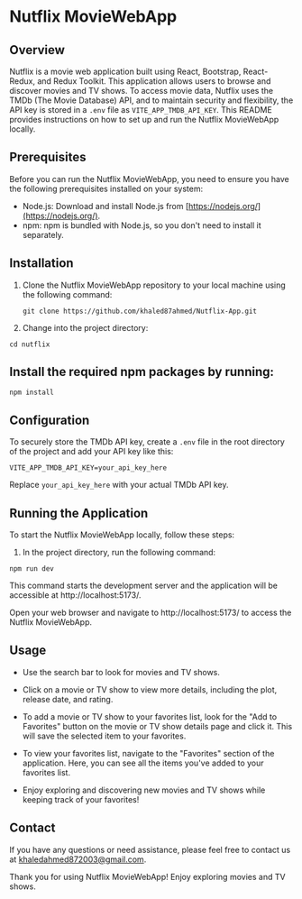 # Nutflix MovieWebApp

## Overview

Nutflix is a movie web application built using React, Bootstrap, React-Redux, and Redux Toolkit. This application allows users to browse and discover movies and TV shows. To access movie data, Nutflix uses the TMDb (The Movie Database) API, and to maintain security and flexibility, the API key is stored in a `.env` file as `VITE_APP_TMDB_API_KEY`. This README provides instructions on how to set up and run the Nutflix MovieWebApp locally.

## Prerequisites

Before you can run the Nutflix MovieWebApp, you need to ensure you have the following prerequisites installed on your system:

- Node.js: Download and install Node.js from [https://nodejs.org/](https://nodejs.org/).
- npm: npm is bundled with Node.js, so you don't need to install it separately.

## Installation

1. Clone the Nutflix MovieWebApp repository to your local machine using the following command:

   ```shell
   git clone https://github.com/khaled87ahmed/Nutflix-App.git
   ```

2. Change into the project directory:

```shell
cd nutflix
```

## Install the required npm packages by running:

```shell
npm install
```

## Configuration

To securely store the TMDb API key, create a `.env` file in the root directory of the project and add your API key like this:

```env
VITE_APP_TMDB_API_KEY=your_api_key_here
```

Replace `your_api_key_here` with your actual TMDb API key.

## Running the Application

To start the Nutflix MovieWebApp locally, follow these steps:

1. In the project directory, run the following command:

```shell
npm run dev
```

This command starts the development server and the application will be accessible at http://localhost:5173/.

Open your web browser and navigate to http://localhost:5173/ to access the Nutflix MovieWebApp.

## Usage

- Use the search bar to look for movies and TV shows.

- Click on a movie or TV show to view more details, including the plot, release date, and rating.

- To add a movie or TV show to your favorites list, look for the "Add to Favorites" button on the movie or TV show details page and click it. This will save the selected item to your favorites.

- To view your favorites list, navigate to the "Favorites" section of the application. Here, you can see all the items you've added to your favorites list.

- Enjoy exploring and discovering new movies and TV shows while keeping track of your favorites!

## Contact

If you have any questions or need assistance, please feel free to contact us at khaledahmed872003@gmail.com.

Thank you for using Nutflix MovieWebApp! Enjoy exploring movies and TV shows.
